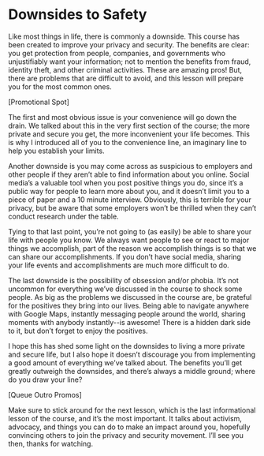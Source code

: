 # Downsides to Safety

Like most things in life, there is commonly a downside. This course has been
created to improve your privacy and security. The benefits are clear: you get
protection from people, companies, and governments who unjustifiably want
your information; not to mention the benefits from fraud, identity theft, and other
criminal activities. These are amazing pros! But, there are problems that are
difficult to avoid, and this lesson will prepare you for the most common ones.

[Promotional Spot]

The first and most obvious issue is your convenience will go down the drain. We
talked about this in the very first section of the course; the more private and
secure you get, the more inconvenient your life becomes. This is why I introduced
all of you to the convenience line, an imaginary line to help you establish your
limits.

Another downside is you may come across as suspicious to employers and other
people if they aren’t able to find information about you online. Social media’s a
valuable tool when you post positive things you do, since it’s a public way for
people to learn more about you, and it doesn’t limit you to a piece of paper and a
10 minute interview. Obviously, this is terrible for your privacy, but be aware that
some employers won’t be thrilled when they can’t conduct research under the
table.

Tying to that last point, you’re not going to (as easily) be able to share your life
with people you know. We always want people to see or react to major things we
accomplish, part of the reason we accomplish things is so that we can share our
accomplishments. If you don’t have social media, sharing your life events and
accomplishments are much more difficult to do.

The last downside is the possibility of obsession and/or phobia. It’s not
uncommon for everything we’ve discussed in the course to shock some people. As
big as the problems we discussed in the course are, be grateful for the positives
they bring into our lives. Being able to navigate anywhere with Google Maps,
instantly messaging people around the world, sharing moments with anybody
instantly--is awesome! There is a hidden dark side to it, but don’t forget to enjoy
the positives.

I hope this has shed some light on the downsides to living a more private and
secure life, but I also hope it doesn’t discourage you from implementing a good
amount of everything we’ve talked about. The benefits you’ll get greatly outweigh
the downsides, and there’s always a middle ground; where do you draw your line?

[Queue Outro Promos]

Make sure to stick around for the next lesson, which is the last informational
lesson of the course, and it’s the most important. It talks about activism,
advocacy, and things you can do to make an impact around you, hopefully
convincing others to join the privacy and security movement. I’ll see you then,
thanks for watching.